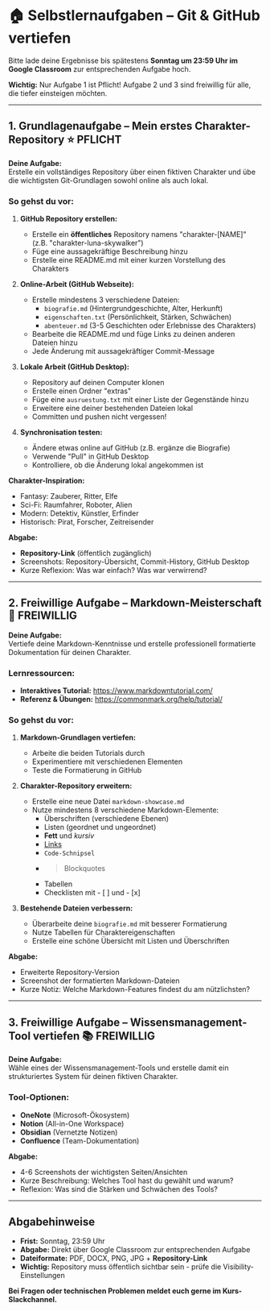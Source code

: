 # 🏠 Selbstlernaufgaben – Git & GitHub vertiefen
Bitte lade deine Ergebnisse bis spätestens **Sonntag um 23:59 Uhr im Google Classroom** zur entsprechenden Aufgabe hoch.

**Wichtig:** Nur Aufgabe 1 ist Pflicht! Aufgabe 2 und 3 sind freiwillig für alle, die tiefer einsteigen möchten.

---

## 1. Grundlagenaufgabe – Mein erstes Charakter-Repository ⭐ **PFLICHT**

**Deine Aufgabe:**  
Erstelle ein vollständiges Repository über einen fiktiven Charakter und übe die wichtigsten Git-Grundlagen sowohl online als auch lokal.

### So gehst du vor:

1. **GitHub Repository erstellen:**
   - Erstelle ein **öffentliches** Repository namens "charakter-[NAME]" (z.B. "charakter-luna-skywalker")
   - Füge eine aussagekräftige Beschreibung hinzu
   - Erstelle eine README.md mit einer kurzen Vorstellung des Charakters

2. **Online-Arbeit (GitHub Webseite):**
   - Erstelle mindestens 3 verschiedene Dateien:
     - `biografie.md` (Hintergrundgeschichte, Alter, Herkunft)
     - `eigenschaften.txt` (Persönlichkeit, Stärken, Schwächen)
     - `abenteuer.md` (3-5 Geschichten oder Erlebnisse des Charakters)
   - Bearbeite die README.md und füge Links zu deinen anderen Dateien hinzu
   - Jede Änderung mit aussagekräftiger Commit-Message

3. **Lokale Arbeit (GitHub Desktop):**
   - Repository auf deinen Computer klonen
   - Erstelle einen Ordner "extras" 
   - Füge eine `ausruestung.txt` mit einer Liste der Gegenstände hinzu
   - Erweitere eine deiner bestehenden Dateien lokal
   - Committen und pushen nicht vergessen!

4. **Synchronisation testen:**
   - Ändere etwas online auf GitHub (z.B. ergänze die Biografie)
   - Verwende "Pull" in GitHub Desktop
   - Kontrolliere, ob die Änderung lokal angekommen ist

**Charakter-Inspiration:**
- Fantasy: Zauberer, Ritter, Elfe
- Sci-Fi: Raumfahrer, Roboter, Alien
- Modern: Detektiv, Künstler, Erfinder
- Historisch: Pirat, Forscher, Zeitreisender

**Abgabe:**
- **Repository-Link** (öffentlich zugänglich)
- Screenshots: Repository-Übersicht, Commit-History, GitHub Desktop
- Kurze Reflexion: Was war einfach? Was war verwirrend?

---

## 2. Freiwillige Aufgabe – Markdown-Meisterschaft 🎯 **FREIWILLIG**

**Deine Aufgabe:**  
Vertiefe deine Markdown-Kenntnisse und erstelle professionell formatierte Dokumentation für deinen Charakter.

### Lernressourcen:
- **Interaktives Tutorial:** https://www.markdowntutorial.com/
- **Referenz & Übungen:** https://commonmark.org/help/tutorial/

### So gehst du vor:

1. **Markdown-Grundlagen vertiefen:**
   - Arbeite die beiden Tutorials durch
   - Experimentiere mit verschiedenen Elementen
   - Teste die Formatierung in GitHub

2. **Charakter-Repository erweitern:**
   - Erstelle eine neue Datei `markdown-showcase.md`
   - Nutze mindestens 8 verschiedene Markdown-Elemente:
     - Überschriften (verschiedene Ebenen)
     - Listen (geordnet und ungeordnet)
     - **Fett** und *kursiv*
     - [Links](https://example.com)
     - `Code-Schnipsel`
     - > Blockquotes
     - Tabellen
     - Checklisten mit - [ ] und - [x]

3. **Bestehende Dateien verbessern:**
   - Überarbeite deine `biografie.md` mit besserer Formatierung
   - Nutze Tabellen für Charaktereigenschaften
   - Erstelle eine schöne Übersicht mit Listen und Überschriften

**Abgabe:**
- Erweiterte Repository-Version
- Screenshot der formatierten Markdown-Dateien
- Kurze Notiz: Welche Markdown-Features findest du am nützlichsten?

---

## 3. Freiwillige Aufgabe – Wissensmanagement-Tool vertiefen 📚 **FREIWILLIG**

**Deine Aufgabe:**  
Wähle eines der Wissensmanagement-Tools und erstelle damit ein strukturiertes System für deinen fiktiven Charakter.

### Tool-Optionen:
- **OneNote** (Microsoft-Ökosystem)
- **Notion** (All-in-One Workspace)
- **Obsidian** (Vernetzte Notizen)
- **Confluence** (Team-Dokumentation)


**Abgabe:**
- 4-6 Screenshots der wichtigsten Seiten/Ansichten
- Kurze Beschreibung: Welches Tool hast du gewählt und warum?
- Reflexion: Was sind die Stärken und Schwächen des Tools?

---

## Abgabehinweise

- **Frist:** Sonntag, 23:59 Uhr  
- **Abgabe:** Direkt über Google Classroom zur entsprechenden Aufgabe
- **Dateiformate:** PDF, DOCX, PNG, JPG + **Repository-Link**
- **Wichtig:** Repository muss öffentlich sichtbar sein - prüfe die Visibility-Einstellungen

**Bei Fragen oder technischen Problemen meldet euch gerne im Kurs-Slackchannel.**
